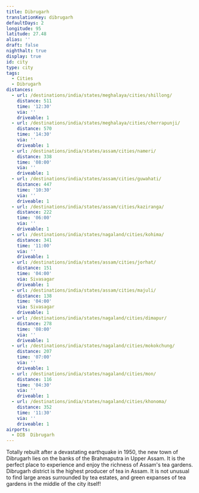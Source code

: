 ```yaml
---
title: Dibrugarh
translationKey: dibrugarh
defaultDays: 2
longitude: 95
latitude: 27.48
alias: ''
draft: false
nighthalt: true
display: true
id: city
type: city
tags:
  - Cities
  - Dibrugarh
distances:
  - url: /destinations/india/states/meghalaya/cities/shillong/
    distance: 511
    time: '12:30'
    via: ''
    driveable: 1
  - url: /destinations/india/states/meghalaya/cities/cherrapunji/
    distance: 570
    time: '14:30'
    via: ''
    driveable: 1
  - url: /destinations/india/states/assam/cities/nameri/
    distance: 338
    time: '08:00'
    via: ''
    driveable: 1
  - url: /destinations/india/states/assam/cities/guwahati/
    distance: 447
    time: '10:30'
    via: ''
    driveable: 1
  - url: /destinations/india/states/assam/cities/kaziranga/
    distance: 222
    time: '06:00'
    via: ''
    driveable: 1
  - url: /destinations/india/states/nagaland/cities/kohima/
    distance: 341
    time: '11:00'
    via: ''
    driveable: 1
  - url: /destinations/india/states/assam/cities/jorhat/
    distance: 151
    time: '04:00'
    via: Sivasagar
    driveable: 1
  - url: /destinations/india/states/assam/cities/majuli/
    distance: 138
    time: '04:00'
    via: Sivasagar
    driveable: 1
  - url: /destinations/india/states/nagaland/cities/dimapur/
    distance: 278
    time: '08:00'
    via: ''
    driveable: 1
  - url: /destinations/india/states/nagaland/cities/mokokchung/
    distance: 207
    time: '07:00'
    via: ''
    driveable: 1
  - url: /destinations/india/states/nagaland/cities/mon/
    distance: 116
    time: '04:30'
    via: ''
    driveable: 1
  - url: /destinations/india/states/nagaland/cities/khonoma/
    distance: 352
    time: '11:30'
    via: ''
    driveable: 1
airports:
  - DIB  Dibrugarh
---
```






















































































Totally rebuilt after a devastating earthquake in 1950, the new town of Dibrugarh lies on the banks of the Brahmaputra in Upper Assam. It is the perfect place to experience and enjoy the richness of Assam's tea gardens. Dibrugarh district is the highest producer of tea in Assam. It is not unusual to find large areas surrounded by tea estates, and green expanses of tea gardens in the middle of the city itself!